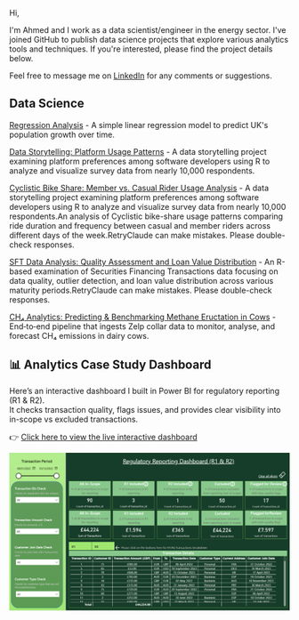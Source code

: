 Hi,

I'm Ahmed and I work as a data scientist/engineer in the energy sector. I've joined GitHub to publish data science projects that explore various analytics tools and techniques. If you're interested, please find the project details below.

Feel free to message me on [LinkedIn](https://www.linkedin.com/in/ahmed-a-194582139/) for any comments or suggestions.

## Data Science
[Regression Analysis](https://github.com/ah06012/Regression_analysis_R) - A simple linear regression model to predict UK's population growth over time.

[Data Storytelling: Platform Usage Patterns](https://github.com/ah06012/A_Data_Storytelling_Analysis) - A data storytelling project examining platform preferences among software developers using R to analyze and visualize survey data from nearly 10,000 respondents.


[Cyclistic Bike Share: Member vs. Casual Rider Usage Analysis](https://github.com/ah06012/Bike_Share_Scheme_Analysis) - A data storytelling project examining platform preferences among software developers using R to analyze and visualize survey data from nearly 10,000 respondents.An analysis of Cyclistic bike-share usage patterns comparing ride duration and frequency between casual and member riders across different days of the week.RetryClaude can make mistakes. Please double-check responses.


[SFT Data Analysis: Quality Assessment and Loan Value Distribution](https://github.com/ah06012/Securities_Financing_Transactions_Data_Quality_Analysis) - An R-based examination of Securities Financing Transactions data focusing on data quality, outlier detection, and loan value distribution across various maturity periods.RetryClaude can make mistakes. Please double-check responses.

[CH₄ Analytics: Predicting & Benchmarking Methane Eructation in Cows](https://github.com/ah06012/End_to_End_Methane_Analytics_for_Dairy_Cows) - End‑to‑end pipeline that ingests Zelp collar data to monitor, analyse, and forecast CH₄ emissions in dairy cows.


## 📊 Analytics Case Study Dashboard

Here’s an interactive dashboard I built in Power BI for regulatory reporting (R1 & R2).  
It checks transaction quality, flags issues, and provides clear visibility into in-scope vs excluded transactions.

👉 [Click here to view the live interactive dashboard](https://app.powerbi.com/reportEmbed?reportId=12a5f23f-7b0f-4749-9500-10a1ac10a16d&appId=5c0052ec-ef55-4d8e-9e5d-310eeaf05c4e&autoAuth=true&ctid=fe69db6b-9026-4935-b602-d6feda19eed3)

![Dashboard Screenshot](dashboard.png)







